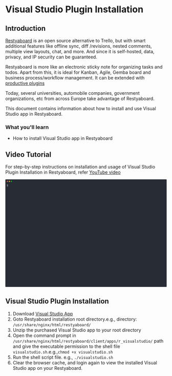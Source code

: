 # Visual Studio Plugin Installation

## Introduction

[Restyaboard](https://restya.com/board) is an open source alternative to Trello, but with smart additional features like offline sync, diff /revisions, nested comments, multiple view layouts, chat, and more. And since it is self-hosted, data, privacy, and IP security can be guaranteed.

Restyaboard is more like an electronic sticky note for organizing tasks and todos. Apart from this, it is ideal for Kanban, Agile, Gemba board and business process/workflow management. It can be extended with [productive plugins](https://restya.com/board/apps "productive plugins")

Today, several universities, automobile companies, government organizations, etc from across Europe take advantage of Restyaboard.

This document contains information about how to install and use Visual Studio app in Restyaboard.

### What you'll learn

*   How to install Visual Studio app in Restyaboard

## Video Tutorial

For step-by-step instructions on installation and usage of Visual Studio Plugin Installation in Restyaboard, refer [YouTube video](https://www.youtube.com/watch?v=ycNMQQyiSps "Watch video on Visual Studio Plugin Installation in Restyaboard")

[![Visual Studio Plugin Installation in Restyaboard](visual-studio-plugin-installation.svg)](https://www.youtube.com/watch?v=ycNMQQyiSps "Watch video on Visual Studio Plugin Installation in Restyaboard")  

## Visual Studio Plugin Installation

1.  Download [Visual Studio App](https://restya.com/board/apps/r_visualstudio "Visual Studio App")
2.  Goto Restyaboard installation root directory.e.g., directory: `/usr/share/nginx/html/restyaboard/`
3.  Unzip the purchased Visual Studio app to your root directory
4.  Open the command prompt in `/usr/share/nginx/html/restyaboard/client/apps/r_visualstudio/` path and give the executable permission to the shell file `visualstudio.sh`.e.g.,`chmod +x visualstudio.sh`
5.  Run the shell script file. e.g., `./visualstudio.sh`
6.  Clear the browser cache, and login again to view the installed Visual Studio app on your Restyaboard.